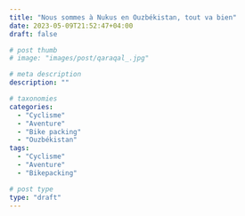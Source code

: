 ```yaml
---
title: "Nous sommes à Nukus en Ouzbékistan, tout va bien"
date: 2023-05-09T21:52:47+04:00
draft: false

# post thumb
# image: "images/post/qaraqal_.jpg"

# meta description
description: ""

# taxonomies
categories:
  - "Cyclisme" 
  - "Aventure" 
  - "Bike packing" 
  - "Ouzbékistan" 
tags:
  - "Cyclisme" 
  - "Aventure" 
  - "Bikepacking" 

# post type
type: "draft"
---
```

